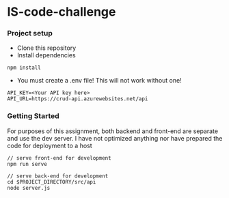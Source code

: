 # IS-code-challenge

### Project setup
* Clone this repository
* Install dependencies
```
npm install
```
* You must create a .env file! This will not work without one!
```
API_KEY=<Your API key here>
API_URL=https://crud-api.azurewebsites.net/api
```
### Getting Started
For purposes of this assignment, both backend and front-end are separate and use the dev
server. I have not optimized anything nor have prepared the code for deployment to a host
```
// serve front-end for development
npm run serve
```

```
// serve back-end for development
cd $PROJECT_DIRECTORY/src/api
node server.js
```
